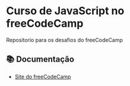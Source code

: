 # Curso de JavaScript no freeCodeCamp

Repositorio para os desafios do freeCodeCamp

## 📚 Documentação
- [Site do freeCodeCamp](https://www.freecodecamp.org/portuguese/learn/javascript-algorithms-and-data-structures-v8/)



```

```
